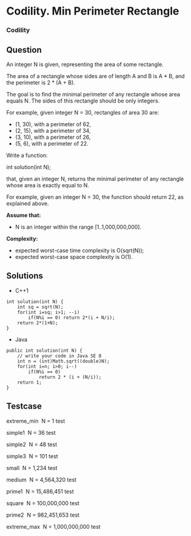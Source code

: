 # Codility. Min Perimeter Rectangle

### Codility

## Question

An integer N is given, representing the area of some rectangle.

The area of a rectangle whose sides are of length A and B is A * B, and the perimeter is 2 * (A + B).

The goal is to find the minimal perimeter of any rectangle whose area equals N. The sides of this rectangle should be only integers.

For example, given integer N = 30, rectangles of area 30 are:

* (1, 30), with a perimeter of 62,
* (2, 15), with a perimeter of 34,
* (3, 10), with a perimeter of 26,
* (5, 6), with a perimeter of 22.

Write a function:

int solution(int N);

that, given an integer N, returns the minimal perimeter of any rectangle whose area is exactly equal to N.

For example, given an integer N = 30, the function should return 22, as explained above.

**Assume that:**

* N is an integer within the range [1..1,000,000,000].

**Complexity:**

* expected worst-case time complexity is O(sqrt(N));
* expected worst-case space complexity is O(1).

## Solutions

* C++1
```
int solution(int N) {
    int sq = sqrt(N);
    for(int i=sq; i>1; --i)
        if(N%i == 0) return 2*(i + N/i);
    return 2*(1+N);
}
```

* Java
```
public int solution(int N) {
    // write your code in Java SE 8
    int n = (int)Math.sqrt((double)N);
    for(int i=n; i>0; i--)
        if(N%i == 0)
            return 2 * (i + (N/i));
    return 1;
}
```

## Testcase

extreme_min  N = 1 test

simple1  N = 36 test

simple2  N = 48 test

simple3  N = 101 test

small  N = 1,234 test

medium  N = 4,564,320 test

prime1  N = 15,486,451 test

square  N = 100,000,000 test

prime2  N = 982,451,653 test

extreme_max  N = 1,000,000,000 test


